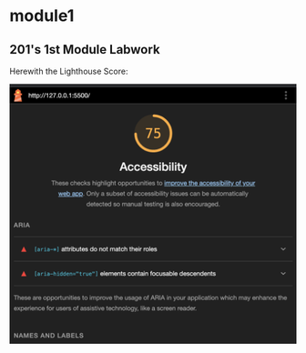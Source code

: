 # module1

## 201's 1st Module Labwork

Herewith the Lighthouse Score:

![Lighthouse Score](image.png)
